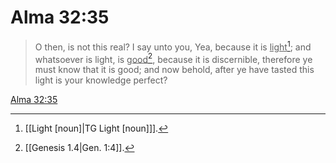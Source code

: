 # Alma 32:35

> O then, is not this real? I say unto you, Yea, because it is <u>light</u>[^a]; and whatsoever is light, is <u>good</u>[^b], because it is discernible, therefore ye must know that it is good; and now behold, after ye have tasted this light is your knowledge perfect?

[Alma 32:35](https://www.churchofjesuschrist.org/study/scriptures/bofm/alma/32?lang=eng&id=p35#p35)


[^a]: [[Light [noun]|TG Light [noun]]].  
[^b]: [[Genesis 1.4|Gen. 1:4]].  
